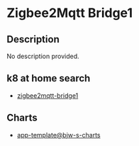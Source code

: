 # Zigbee2Mqtt Bridge1

## Description

No description provided.

## k8 at home search

- [zigbee2mqtt-bridge1](https://nanne.dev/k8s-at-home-search/#/zigbee2mqtt-bridge1)

## Charts

- [app-template@bjw-s-charts](https://bjw-s.github.io/helm-charts/)
